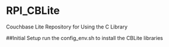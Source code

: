 # RPI_CBLite
Couchbase Lite Repository for Using the C Library

##Initial Setup run the config_env.sh to install the CBLite libraries
